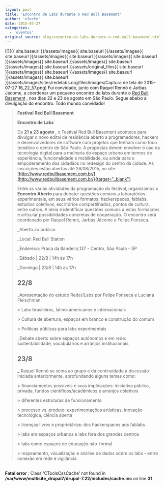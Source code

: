 ```yaml
---
layout: post
title: 'Encontro de Labs durante o Red Bull Basement'
author: 'efeefe'
date: 2015-07-27
categories:
  - 'eventos'
original_source: blog/encontro-de-labs-durante-o-red-bull-basement.html
---
```


![]({{ site.baseurl }}/assets/images{{ site.baseurl }}/assets/images{{ site.baseurl }}/assets/images{{ site.baseurl }}/assets/images{{ site.baseurl }}/assets/images{{ site.baseurl }}/assets/images{{ site.baseurl }}/assets/images{{ site.baseurl }}/assets/original_files{{ site.baseurl }}/assets/images{{ site.baseurl }}/assets/images{{ site.baseurl }}/assets/images{{ site.baseurl }}/assets/images/sites/redelabs.org/files/images/Captura de tela de 2015-07-27 16_22_57.png) Fui convidado, junto com Raquel Rennó e Jarbas Jácome, a coordenar um pequeno encontro de labs durante o [Red Bull Basement](http://www.redbullbasement.com.br/) , nos dias 22 e 23 de agosto em São Paulo. Segue abaixo a divulgação do encontro. Todo mundo convidado!

> <div>
>
> **Festival Red Bull Basement**
>
> <div>
>
> **Encontro de Labs**
>
> </div>
>
> <div>
>
> </div>
>
> <div>
>
> De **21 a 23 agosto** , o Festival Red Bull Basement acontece para divulgar o novo edital de residência aberto a programadores, hackers e desenvolvedores de software com projetos que tenham como foco temático o centro de São Paulo. A propostas devem envolver o uso da tecnologia digital para a melhoria do espaço urbano em termos de experiência, funcionalidade e mobilidade, ou ainda para o empoderamento dos cidadãos no redesign do centro da cidade. As inscrições estão abertas até 26/08/2015, no site [http://www.redbullbasement.com.br/](http://www.redbullbasement.com.br/){target="_blank"}
>
> </div>
>
> <div>
>
> </div>
>
> <div>
>
> Entre as várias atividades da programação do festival, organizamos o **Encontro Aberto** para debater questões comuns a laboratórios experimentais, em seus vários formatos: hackerspaces, fablabs, estúdios coletivos, escritórios compartilhados, pontos de cultura, entre outros. A ideia é identificar questões comuns a estas formações e articular possibilidades concretas de cooperação. O encontro será coordenado por Raquel Rennó, Jarbas Jácome e Felipe Fonseca.
>
> </div>
>
> <div>
>
> </div>
>
> <div>
>
> \_Aberto ao público
>
> </div>
>
> <div>
>
> \_Local: Red Bull Station
>
> </div>
>
> <div>
>
> \_Endereco: Praca da Bandeira,137 - Centro, São Paulo - SP
>
> <div>
>
> <div>
>
> <div>
>
> \_Sábado \| 22/8 \| 14h às 17h
>
> </div>
>
> <div>
>
> \_Domingo \| 23/8 \| 14h às 17h
>
> </div>
>
> ## **22/8**
>
> <div>
>
> \_Apresentação do estudo Rede//Labs por Felipe Fonseca e Luciana Fleischman:
>
> </div>
>
> <div>
>
> \> Labs brasileiros, latino-americanos e internacionais
>
> </div>
>
> <div>
>
> \> Cultura de abertura, espaços em branco e construção do comum
>
> </div>
>
> <div>
>
> \> Políticas públicas para labs experimentais
>
> </div>
>
> <div>
>
> </div>
>
> <div>
>
> \_Debate aberto sobre espaços autônomos e em rede: sustentabilidade, vocabulários e arranjos institucionais.
>
> </div>
>
> ## **23/8**
>
> <div>
>
> **\_** Raquel Rennó se soma ao grupo e dá continuidade à discussão iniciada anteriormente, aprofundando alguns temas como:
>
> </div>
>
> <div>
>
> \> financiamentos possíveis e suas implicações: iniciativa pública, privada, fundos científicos/acadêmicos e arranjos coletivos
>
> </div>
>
> <div>
>
> \> diferentes estruturas de funcionamento
>
> </div>
>
> <div>
>
> \> processo vs. produto: experimentações artísticas, inovação tecnológica, ciência aberta
>
> </div>
>
> <div>
>
> \> licenças livres e proprietárias: dos hackerspaces aos fablabs
>
> </div>
>
> <div>
>
> \> labs em espaços urbanos e labs fora dos grandes centros
>
> </div>
>
> <div>
>
> \> labs como espaços de educação não-formal
>
> </div>
>
> <div>
>
> \> mapeamento, visualização e análise de dados sobre os labs - entre conexão em rede e vigilância
>
> </div>
>
> </div>
>
> </div>
>
> </div>
>
> </div>

\
**Fatal error** : Class \'CToolsCssCache\' not found in **/var/www/multisite_drupal7/drupal-7.22/includes/cache.inc** on line **31**
